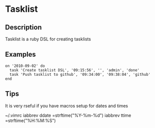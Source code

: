 Tasklist
========

Description
-----------
Tasklist is a ruby DSL for creating tasklists


Examples
--------
    on '2010-09-02' do 
      task 'Create tasklist DSL', '09:15:56', '', 'admin', 'done'
      task 'Push tasklist to github', '09:34:00', '09:38:04', 'github'
    end

Tips
---
It is very rseful if you have macros setup for dates and times

~/.vimrc
    iabbrev <buffer> ddate <C-R>=strftime("%Y-%m-%d")<CR>
    iabbrev <buffer> ttime <C-R>=strftime("%H:%M:%S")<CR>
